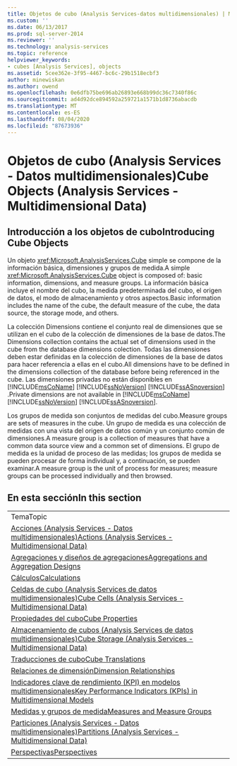 ```yaml
---
title: Objetos de cubo (Analysis Services-datos multidimensionales) | Microsoft Docs
ms.custom: ''
ms.date: 06/13/2017
ms.prod: sql-server-2014
ms.reviewer: ''
ms.technology: analysis-services
ms.topic: reference
helpviewer_keywords:
- cubes [Analysis Services], objects
ms.assetid: 5cee362e-3f95-4467-bc6c-29b1518ecbf3
author: minewiskan
ms.author: owend
ms.openlocfilehash: 0e6dfb75be696ab26893e668b99dc36c7340f86c
ms.sourcegitcommit: ad4d92dce894592a259721a1571b1d8736abacdb
ms.translationtype: MT
ms.contentlocale: es-ES
ms.lasthandoff: 08/04/2020
ms.locfileid: "87673936"
---
```

# <a name="cube-objects-analysis-services---multidimensional-data"></a><span data-ttu-id="6046c-102">Objetos de cubo (Analysis Services - Datos multidimensionales)</span><span class="sxs-lookup"><span data-stu-id="6046c-102">Cube Objects (Analysis Services - Multidimensional Data)</span></span>
    
## <a name="introducing-cube-objects"></a><span data-ttu-id="6046c-103">Introducción a los objetos de cubo</span><span class="sxs-lookup"><span data-stu-id="6046c-103">Introducing Cube Objects</span></span>  
 <span data-ttu-id="6046c-104">Un objeto <xref:Microsoft.AnalysisServices.Cube> simple se compone de la información básica, dimensiones y grupos de medida.</span><span class="sxs-lookup"><span data-stu-id="6046c-104">A simple <xref:Microsoft.AnalysisServices.Cube> object is composed of: basic information, dimensions, and measure groups.</span></span> <span data-ttu-id="6046c-105">La información básica incluye el nombre del cubo, la medida predeterminada del cubo, el origen de datos, el modo de almacenamiento y otros aspectos.</span><span class="sxs-lookup"><span data-stu-id="6046c-105">Basic information includes the name of the cube, the default measure of the cube, the data source, the storage mode, and others.</span></span>  
  
 <span data-ttu-id="6046c-106">La colección Dimensions contiene el conjunto real de dimensiones que se utilizan en el cubo de la colección de dimensiones de la base de datos.</span><span class="sxs-lookup"><span data-stu-id="6046c-106">The Dimensions collection contains the actual set of dimensions used in the cube from the database dimensions colection.</span></span> <span data-ttu-id="6046c-107">Todas las dimensiones deben estar definidas en la colección de dimensiones de la base de datos para hacer referencia a ellas en el cubo.</span><span class="sxs-lookup"><span data-stu-id="6046c-107">All dimensions have to be defined in the dimensions collection of the database before being referenced in the cube.</span></span> <span data-ttu-id="6046c-108">Las dimensiones privadas no están disponibles en [!INCLUDE[msCoName](../../includes/msconame-md.md)] [!INCLUDE[ssNoVersion](../../includes/ssnoversion-md.md)] [!INCLUDE[ssASnoversion](../../includes/ssasnoversion-md.md)] .</span><span class="sxs-lookup"><span data-stu-id="6046c-108">Private dimensions are not available in [!INCLUDE[msCoName](../../includes/msconame-md.md)] [!INCLUDE[ssNoVersion](../../includes/ssnoversion-md.md)] [!INCLUDE[ssASnoversion](../../includes/ssasnoversion-md.md)].</span></span>  
  
 <span data-ttu-id="6046c-109">Los grupos de medida son conjuntos de medidas del cubo.</span><span class="sxs-lookup"><span data-stu-id="6046c-109">Measure groups are sets of measures in the cube.</span></span> <span data-ttu-id="6046c-110">Un grupo de medida es una colección de medidas con una vista del origen de datos común y un conjunto común de dimensiones.</span><span class="sxs-lookup"><span data-stu-id="6046c-110">A measure group is a collection of measures that have a common data source view and a common set of dimensions.</span></span> <span data-ttu-id="6046c-111">El grupo de medida es la unidad de proceso de las medidas; los grupos de medida se pueden procesar de forma individual y, a continuación, se pueden examinar.</span><span class="sxs-lookup"><span data-stu-id="6046c-111">A measure group is the unit of process for measures; measure groups can be processed individually and then browsed.</span></span>  
  
## <a name="in-this-section"></a><span data-ttu-id="6046c-112">En esta sección</span><span class="sxs-lookup"><span data-stu-id="6046c-112">In this section</span></span>  
  
|||  
|-|-|  
|<span data-ttu-id="6046c-113">Tema</span><span class="sxs-lookup"><span data-stu-id="6046c-113">Topic</span></span>||  
|[<span data-ttu-id="6046c-114">Acciones &#40;Analysis Services - Datos multidimensionales&#41;</span><span class="sxs-lookup"><span data-stu-id="6046c-114">Actions &#40;Analysis Services - Multidimensional Data&#41;</span></span>](../multidimensional-models/actions-analysis-services-multidimensional-data.md)||  
|[<span data-ttu-id="6046c-115">Agregaciones y diseños de agregaciones</span><span class="sxs-lookup"><span data-stu-id="6046c-115">Aggregations and Aggregation Designs</span></span>](aggregations-and-aggregation-designs.md)||  
|[<span data-ttu-id="6046c-116">Cálculos</span><span class="sxs-lookup"><span data-stu-id="6046c-116">Calculations</span></span>](calculations.md)||  
|[<span data-ttu-id="6046c-117">Celdas de cubo &#40;Analysis Services de datos multidimensionales&#41;</span><span class="sxs-lookup"><span data-stu-id="6046c-117">Cube Cells &#40;Analysis Services - Multidimensional Data&#41;</span></span>](cube-cells-analysis-services-multidimensional-data.md)||  
|[<span data-ttu-id="6046c-118">Propiedades del cubo</span><span class="sxs-lookup"><span data-stu-id="6046c-118">Cube Properties</span></span>](cube-properties-multidimensional-model-programming.md)||  
|[<span data-ttu-id="6046c-119">Almacenamiento de cubos &#40;Analysis Services de datos multidimensionales&#41;</span><span class="sxs-lookup"><span data-stu-id="6046c-119">Cube Storage &#40;Analysis Services - Multidimensional Data&#41;</span></span>](cube-storage-analysis-services-multidimensional-data.md)||  
|[<span data-ttu-id="6046c-120">Traducciones de cubo</span><span class="sxs-lookup"><span data-stu-id="6046c-120">Cube Translations</span></span>](cube-translations.md)||  
|[<span data-ttu-id="6046c-121">Relaciones de dimensión</span><span class="sxs-lookup"><span data-stu-id="6046c-121">Dimension Relationships</span></span>](dimension-relationships.md)||  
|[<span data-ttu-id="6046c-122">Indicadores clave de rendimiento &#40;KPI&#41; en modelos multidimensionales</span><span class="sxs-lookup"><span data-stu-id="6046c-122">Key Performance Indicators &#40;KPIs&#41; in Multidimensional Models</span></span>](../multidimensional-models/key-performance-indicators-kpis-in-multidimensional-models.md)||  
|[<span data-ttu-id="6046c-123">Medidas y grupos de medida</span><span class="sxs-lookup"><span data-stu-id="6046c-123">Measures and Measure Groups</span></span>](../multidimensional-models/measures-and-measure-groups.md)||  
|[<span data-ttu-id="6046c-124">Particiones &#40;Analysis Services - Datos multidimensionales&#41;</span><span class="sxs-lookup"><span data-stu-id="6046c-124">Partitions &#40;Analysis Services - Multidimensional Data&#41;</span></span>](partitions-analysis-services-multidimensional-data.md)||  
|[<span data-ttu-id="6046c-125">Perspectivas</span><span class="sxs-lookup"><span data-stu-id="6046c-125">Perspectives</span></span>](perspectives.md)||  
  
  

